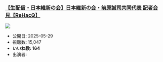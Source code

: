 ### [【生配信・日本維新の会】日本維新の会・前原誠司共同代表 記者会見【ReHacQ】](https://www.youtube.com/watch?v=a5XK2_bczeY)
[![](https://img.youtube.com/vi/a5XK2_bczeY/sddefault.jpg)](https://www.youtube.com/watch?v=a5XK2_bczeY)
-   公開日: 2025-05-29
-   視聴数: 15,047
-   **いいね数: 164**
-   出演者: 
